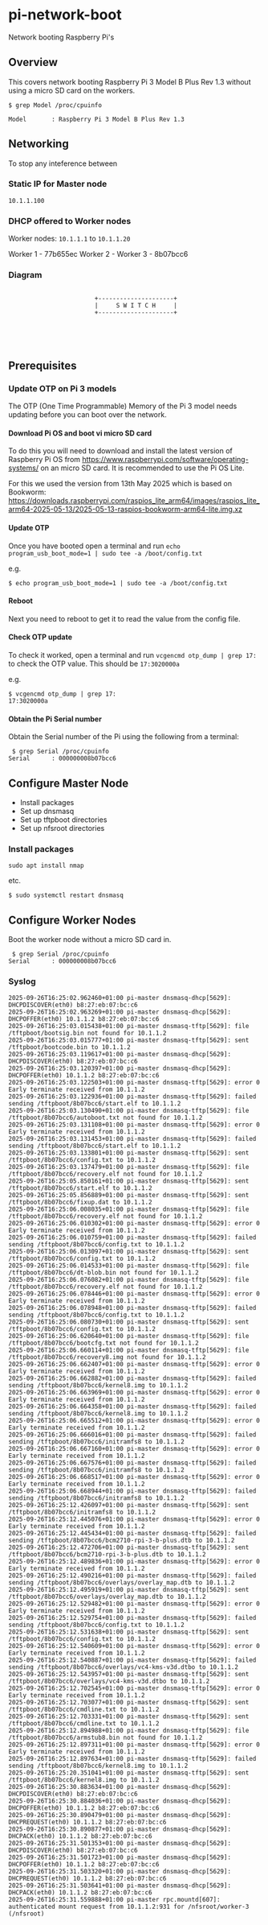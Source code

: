 # pi-network-boot
Network booting Raspberry Pi's

## Overview

This covers network booting Raspberry Pi 3 Model B Plus Rev 1.3 without using a micro SD card on the workers.

```
$ grep Model /proc/cpuinfo 

Model		: Raspberry Pi 3 Model B Plus Rev 1.3
```

## Networking

To stop any inteference between

### Static IP for Master node

`10.1.1.100`

### DHCP offered to Worker nodes

Worker nodes: `10.1.1.1` to `10.1.1.20`

Worker 1 - 77b655ec
Worker 2 - 
Worker 3 - 8b07bcc6

### Diagram
```

                        +---------------------+
                        |     S W I T C H     |
                        +---------------------+





```
## Prerequisites

### Update OTP on Pi 3 models

The OTP (One Time Programmable) Memory of the Pi 3 model needs updating before you can boot over the network. 

#### Download Pi OS and boot vi micro SD card

To do this you will need to download and install the latest version of Raspberry Pi OS from https://www.raspberrypi.com/software/operating-systems/ on an micro SD card. It is recommended to use the Pi OS Lite.

For this we used the version from 13th May 2025 which is based on Bookworm: 
https://downloads.raspberrypi.com/raspios_lite_arm64/images/raspios_lite_arm64-2025-05-13/2025-05-13-raspios-bookworm-arm64-lite.img.xz

#### Update OTP

Once you have booted open a terminal and run `echo program_usb_boot_mode=1 | sudo tee -a /boot/config.txt`

e.g.
```
$ echo program_usb_boot_mode=1 | sudo tee -a /boot/config.txt
```

#### Reboot

Next you need to reboot to get it to read the value from the config file.

#### Check OTP update

To check it worked, open a terminal and run `vcgencmd otp_dump | grep 17:` to check the OTP value. This should be `17:3020000a`

e.g.
```
$ vcgencmd otp_dump | grep 17:
17:3020000a
```

#### Obtain the Pi Serial number

Obtain the Serial number of the Pi using the following from a terminal:

```
 $ grep Serial /proc/cpuinfo 
Serial		: 000000008b07bcc6
```

## Configure Master Node

* Install packages
* Set up dnsmasq
* Set up tftpboot directories
* Set up nfsroot directories

### Install packages

```
sudo apt install nmap
```

etc.
```
$ sudo systemctl restart dnsmasq
```

## Configure Worker Nodes

Boot the worker node without a micro SD card in. 


```
 $ grep Serial /proc/cpuinfo 
Serial		: 000000008b07bcc6
```

### Syslog

```
2025-09-26T16:25:02.962460+01:00 pi-master dnsmasq-dhcp[5629]: DHCPDISCOVER(eth0) b8:27:eb:07:bc:c6 
2025-09-26T16:25:02.963269+01:00 pi-master dnsmasq-dhcp[5629]: DHCPOFFER(eth0) 10.1.1.2 b8:27:eb:07:bc:c6 
2025-09-26T16:25:03.015438+01:00 pi-master dnsmasq-tftp[5629]: file /tftpboot/bootsig.bin not found for 10.1.1.2
2025-09-26T16:25:03.015777+01:00 pi-master dnsmasq-tftp[5629]: sent /tftpboot/bootcode.bin to 10.1.1.2
2025-09-26T16:25:03.119617+01:00 pi-master dnsmasq-dhcp[5629]: DHCPDISCOVER(eth0) b8:27:eb:07:bc:c6 
2025-09-26T16:25:03.120397+01:00 pi-master dnsmasq-dhcp[5629]: DHCPOFFER(eth0) 10.1.1.2 b8:27:eb:07:bc:c6 
2025-09-26T16:25:03.122503+01:00 pi-master dnsmasq-tftp[5629]: error 0 Early terminate received from 10.1.1.2
2025-09-26T16:25:03.122936+01:00 pi-master dnsmasq-tftp[5629]: failed sending /tftpboot/8b07bcc6/start.elf to 10.1.1.2
2025-09-26T16:25:03.130490+01:00 pi-master dnsmasq-tftp[5629]: file /tftpboot/8b07bcc6/autoboot.txt not found for 10.1.1.2
2025-09-26T16:25:03.131108+01:00 pi-master dnsmasq-tftp[5629]: error 0 Early terminate received from 10.1.1.2
2025-09-26T16:25:03.131453+01:00 pi-master dnsmasq-tftp[5629]: failed sending /tftpboot/8b07bcc6/start.elf to 10.1.1.2
2025-09-26T16:25:03.133801+01:00 pi-master dnsmasq-tftp[5629]: sent /tftpboot/8b07bcc6/config.txt to 10.1.1.2
2025-09-26T16:25:03.137479+01:00 pi-master dnsmasq-tftp[5629]: file /tftpboot/8b07bcc6/recovery.elf not found for 10.1.1.2
2025-09-26T16:25:05.850161+01:00 pi-master dnsmasq-tftp[5629]: sent /tftpboot/8b07bcc6/start.elf to 10.1.1.2
2025-09-26T16:25:05.856889+01:00 pi-master dnsmasq-tftp[5629]: sent /tftpboot/8b07bcc6/fixup.dat to 10.1.1.2
2025-09-26T16:25:06.008035+01:00 pi-master dnsmasq-tftp[5629]: file /tftpboot/8b07bcc6/recovery.elf not found for 10.1.1.2
2025-09-26T16:25:06.010302+01:00 pi-master dnsmasq-tftp[5629]: error 0 Early terminate received from 10.1.1.2
2025-09-26T16:25:06.010759+01:00 pi-master dnsmasq-tftp[5629]: failed sending /tftpboot/8b07bcc6/config.txt to 10.1.1.2
2025-09-26T16:25:06.013097+01:00 pi-master dnsmasq-tftp[5629]: sent /tftpboot/8b07bcc6/config.txt to 10.1.1.2
2025-09-26T16:25:06.014533+01:00 pi-master dnsmasq-tftp[5629]: file /tftpboot/8b07bcc6/dt-blob.bin not found for 10.1.1.2
2025-09-26T16:25:06.076082+01:00 pi-master dnsmasq-tftp[5629]: file /tftpboot/8b07bcc6/recovery.elf not found for 10.1.1.2
2025-09-26T16:25:06.078446+01:00 pi-master dnsmasq-tftp[5629]: error 0 Early terminate received from 10.1.1.2
2025-09-26T16:25:06.078948+01:00 pi-master dnsmasq-tftp[5629]: failed sending /tftpboot/8b07bcc6/config.txt to 10.1.1.2
2025-09-26T16:25:06.080730+01:00 pi-master dnsmasq-tftp[5629]: sent /tftpboot/8b07bcc6/config.txt to 10.1.1.2
2025-09-26T16:25:06.620640+01:00 pi-master dnsmasq-tftp[5629]: file /tftpboot/8b07bcc6/bootcfg.txt not found for 10.1.1.2
2025-09-26T16:25:06.660114+01:00 pi-master dnsmasq-tftp[5629]: file /tftpboot/8b07bcc6/recovery8.img not found for 10.1.1.2
2025-09-26T16:25:06.662407+01:00 pi-master dnsmasq-tftp[5629]: error 0 Early terminate received from 10.1.1.2
2025-09-26T16:25:06.662882+01:00 pi-master dnsmasq-tftp[5629]: failed sending /tftpboot/8b07bcc6/kernel8.img to 10.1.1.2
2025-09-26T16:25:06.663969+01:00 pi-master dnsmasq-tftp[5629]: error 0 Early terminate received from 10.1.1.2
2025-09-26T16:25:06.664358+01:00 pi-master dnsmasq-tftp[5629]: failed sending /tftpboot/8b07bcc6/kernel8.img to 10.1.1.2
2025-09-26T16:25:06.665512+01:00 pi-master dnsmasq-tftp[5629]: error 0 Early terminate received from 10.1.1.2
2025-09-26T16:25:06.666016+01:00 pi-master dnsmasq-tftp[5629]: failed sending /tftpboot/8b07bcc6/initramfs8 to 10.1.1.2
2025-09-26T16:25:06.667160+01:00 pi-master dnsmasq-tftp[5629]: error 0 Early terminate received from 10.1.1.2
2025-09-26T16:25:06.667576+01:00 pi-master dnsmasq-tftp[5629]: failed sending /tftpboot/8b07bcc6/initramfs8 to 10.1.1.2
2025-09-26T16:25:06.668517+01:00 pi-master dnsmasq-tftp[5629]: error 0 Early terminate received from 10.1.1.2
2025-09-26T16:25:06.668944+01:00 pi-master dnsmasq-tftp[5629]: failed sending /tftpboot/8b07bcc6/initramfs8 to 10.1.1.2
2025-09-26T16:25:12.426097+01:00 pi-master dnsmasq-tftp[5629]: sent /tftpboot/8b07bcc6/initramfs8 to 10.1.1.2
2025-09-26T16:25:12.445076+01:00 pi-master dnsmasq-tftp[5629]: error 0 Early terminate received from 10.1.1.2
2025-09-26T16:25:12.445434+01:00 pi-master dnsmasq-tftp[5629]: failed sending /tftpboot/8b07bcc6/bcm2710-rpi-3-b-plus.dtb to 10.1.1.2
2025-09-26T16:25:12.472706+01:00 pi-master dnsmasq-tftp[5629]: sent /tftpboot/8b07bcc6/bcm2710-rpi-3-b-plus.dtb to 10.1.1.2
2025-09-26T16:25:12.489836+01:00 pi-master dnsmasq-tftp[5629]: error 0 Early terminate received from 10.1.1.2
2025-09-26T16:25:12.490216+01:00 pi-master dnsmasq-tftp[5629]: failed sending /tftpboot/8b07bcc6/overlays/overlay_map.dtb to 10.1.1.2
2025-09-26T16:25:12.495919+01:00 pi-master dnsmasq-tftp[5629]: sent /tftpboot/8b07bcc6/overlays/overlay_map.dtb to 10.1.1.2
2025-09-26T16:25:12.529482+01:00 pi-master dnsmasq-tftp[5629]: error 0 Early terminate received from 10.1.1.2
2025-09-26T16:25:12.529754+01:00 pi-master dnsmasq-tftp[5629]: failed sending /tftpboot/8b07bcc6/config.txt to 10.1.1.2
2025-09-26T16:25:12.531638+01:00 pi-master dnsmasq-tftp[5629]: sent /tftpboot/8b07bcc6/config.txt to 10.1.1.2
2025-09-26T16:25:12.540609+01:00 pi-master dnsmasq-tftp[5629]: error 0 Early terminate received from 10.1.1.2
2025-09-26T16:25:12.540887+01:00 pi-master dnsmasq-tftp[5629]: failed sending /tftpboot/8b07bcc6/overlays/vc4-kms-v3d.dtbo to 10.1.1.2
2025-09-26T16:25:12.543957+01:00 pi-master dnsmasq-tftp[5629]: sent /tftpboot/8b07bcc6/overlays/vc4-kms-v3d.dtbo to 10.1.1.2
2025-09-26T16:25:12.702545+01:00 pi-master dnsmasq-tftp[5629]: error 0 Early terminate received from 10.1.1.2
2025-09-26T16:25:12.703077+01:00 pi-master dnsmasq-tftp[5629]: sent /tftpboot/8b07bcc6/cmdline.txt to 10.1.1.2
2025-09-26T16:25:12.703331+01:00 pi-master dnsmasq-tftp[5629]: sent /tftpboot/8b07bcc6/cmdline.txt to 10.1.1.2
2025-09-26T16:25:12.894988+01:00 pi-master dnsmasq-tftp[5629]: file /tftpboot/8b07bcc6/armstub8.bin not found for 10.1.1.2
2025-09-26T16:25:12.897311+01:00 pi-master dnsmasq-tftp[5629]: error 0 Early terminate received from 10.1.1.2
2025-09-26T16:25:12.897634+01:00 pi-master dnsmasq-tftp[5629]: failed sending /tftpboot/8b07bcc6/kernel8.img to 10.1.1.2
2025-09-26T16:25:20.351041+01:00 pi-master dnsmasq-tftp[5629]: sent /tftpboot/8b07bcc6/kernel8.img to 10.1.1.2
2025-09-26T16:25:30.883634+01:00 pi-master dnsmasq-dhcp[5629]: DHCPDISCOVER(eth0) b8:27:eb:07:bc:c6 
2025-09-26T16:25:30.884036+01:00 pi-master dnsmasq-dhcp[5629]: DHCPOFFER(eth0) 10.1.1.2 b8:27:eb:07:bc:c6 
2025-09-26T16:25:30.890479+01:00 pi-master dnsmasq-dhcp[5629]: DHCPREQUEST(eth0) 10.1.1.2 b8:27:eb:07:bc:c6 
2025-09-26T16:25:30.890877+01:00 pi-master dnsmasq-dhcp[5629]: DHCPACK(eth0) 10.1.1.2 b8:27:eb:07:bc:c6 
2025-09-26T16:25:31.501353+01:00 pi-master dnsmasq-dhcp[5629]: DHCPDISCOVER(eth0) b8:27:eb:07:bc:c6 
2025-09-26T16:25:31.501723+01:00 pi-master dnsmasq-dhcp[5629]: DHCPOFFER(eth0) 10.1.1.2 b8:27:eb:07:bc:c6 
2025-09-26T16:25:31.503320+01:00 pi-master dnsmasq-dhcp[5629]: DHCPREQUEST(eth0) 10.1.1.2 b8:27:eb:07:bc:c6 
2025-09-26T16:25:31.503641+01:00 pi-master dnsmasq-dhcp[5629]: DHCPACK(eth0) 10.1.1.2 b8:27:eb:07:bc:c6 
2025-09-26T16:25:31.559888+01:00 pi-master rpc.mountd[607]: authenticated mount request from 10.1.1.2:931 for /nfsroot/worker-3 (/nfsroot)

```